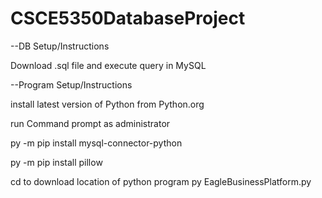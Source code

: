 # CSCE5350DatabaseProject

--DB Setup/Instructions

Download .sql file and execute query in MySQL


--Program Setup/Instructions 

install latest version of Python from Python.org

run Command prompt as administrator

py -m pip install mysql-connector-python

py -m pip install pillow

cd to download location of python program
py EagleBusinessPlatform.py
